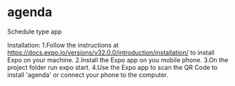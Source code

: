 # agenda
Schedule type app

Installation:
  1.Follow the instructions at https://docs.expo.io/versions/v32.0.0/introduction/installation/ to install Expo on your machine.
  2.Install the Expo app on you mobile phone.
  3.On the project folder run expo start.
  4.Use the Expo app to scan the QR Code to install 'agenda' or connect your phone to the computer.

